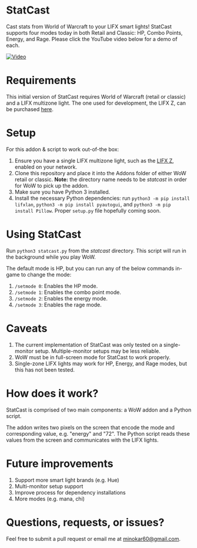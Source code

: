 # StatCast

Cast stats from World of Warcraft to your LIFX smart lights! StatCast supports four modes today in both Retail and Classic: HP, Combo Points, Energy, and Rage. Please click the YouTube video below for a demo of each.

[![Video](http://i3.ytimg.com/vi/FFQVoTkSsx8/hqdefault.jpg)](https://youtu.be/FFQVoTkSsx8)


# Requirements

This initial version of StatCast requires World of Warcraft (retail or classic) and a LIFX multizone light. The one used for development, the LIFX Z, can be purchased [here](https://amzn.to/3kPzPdB).

# Setup

For this addon & script to work out-of-the box:

1. Ensure you have a single LIFX multizone light, such as the [LIFX Z](https://amzn.to/3kPzPdB), enabled on your network.
1. Clone this repository and place it into the Addons folder of either WoW retail or classic. **Note:** the directory name needs to be *statcast* in order for WoW to pick up the addon.
1. Make sure you have Python 3 installed.
1. Install the necessary Python dependencies: run `python3 -m pip install lifxlan`, `python3 -m pip install pyautogui`, and `python3 -m pip install Pillow`. Proper `setup.py` file hopefully coming soon.

# Using StatCast

Run `python3 statcast.py` from the _statcast_ directory. This script will run in the background while you play WoW. 

The default mode is HP, but you can run any of the below commands in-game to change the mode:

1. `/setmode 0`: Enables the HP mode.
1. `/setmode 1`: Enables the combo point mode.
1. `/setmode 2`: Enables the energy mode.
1. `/setmode 3`: Enables the rage mode.

# Caveats

1. The current implementation of StatCast was only tested on a single-monitor setup. Multiple-monitor setups may be less reliable.
1. WoW must be in full-screen mode for StatCast to work properly.
1. Single-zone LIFX lights may work for HP, Energy, and Rage modes, but this has not been tested.

# How does it work?

StatCast is comprised of two main components: a WoW addon and a Python script.

The addon writes two pixels on the screen that encode the mode and corresponding value, e.g. "energy" and "72". The Python script reads these values from the screen and communicates with the LIFX lights.

# Future improvements

1. Support more smart light brands (e.g. Hue)
1. Multi-monitor setup support
1. Improve process for dependency installations
1. More modes (e.g. mana, chi)

# Questions, requests, or issues?

Feel free to submit a pull request or email me at minokar60@gmail.com.
